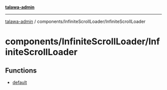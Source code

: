 [**talawa-admin**](../../../README.md)

***

[talawa-admin](../../../modules.md) / components/InfiniteScrollLoader/InfiniteScrollLoader

# components/InfiniteScrollLoader/InfiniteScrollLoader

## Functions

- [default](functions/default.md)
